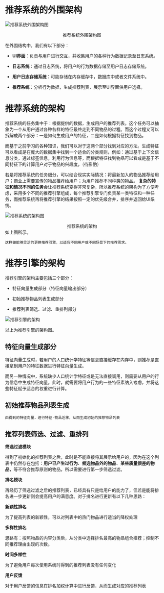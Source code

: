 # 推荐系统的外围架构

![推荐系统外围架构图](https://pic-hdu-cs-wiki-1307923872.cos.ap-shanghai.myqcloud.com/推荐系统外围架构图.png)

<center>推荐系统外围架构图</center>

在外围结构中，我们有以下部分：

- **UI界面**：负责与用户进行交互，并收集用户的各种行为数据记录至日志系统。

- **日志系统**：通过日志系统，将用户的行为数据存储至用户日志存储系统。

- **用户日志存储系统**：可能存储在内存缓存中，数据库中或者文件系统中。

- **推荐系统**：分析行为数据，生成推荐列表，展示至UI界面供用户选择。

# 推荐系统的架构
推荐系统的任务集中于：根据提供的数据，生成用户的推荐列表。这个任务可以抽象为一个从用户通过各种各样的特征最终走到不同物品的过程。而这个过程又可以拆解成两个部分：一是如何生成用户的特征，二是如何根据特征找到物品。

而基于之前学习的各种知识，我们可以对于这两个部分找到对应的方法。生成特征可以看成是在庞大的数据集中找到一个适合的分类规则，例如：通过基于上下文信息分类，通过标签信息，利用行为信息等，而根据特征找到物品可以看成是基于不同特征下的计算用户对于物品的兴趣度。（待斟酌）

若是将推荐系统的任务细分，可以结合现实实际情况：将最新加入的物品推荐给用户；商业上需要宣传的物品推荐给用户；为用户推荐不同种类的物品。
**复杂的特征和情况不同的任务**会让推荐系统变得非常复杂，所以推荐系统的架构为了方便考虑，采用多个不同的推荐引擎组成，每个推荐引擎专门负责某一类特征和一种任务，而推荐系统再将推荐引擎的结果按照一定的优先级合并，排序并返回给UI系统。

![推荐系统的架构图](https://pic-hdu-cs-wiki-1307923872.cos.ap-shanghai.myqcloud.com/推荐系统的架构图.png)

<center>推荐系统的架构</center>
	如上图所示。

	这样做能够灵活的更换推荐引擎，以适应不同用户或不同场景下的推荐需求。

# 推荐引擎的架构
推荐引擎的架构主要包括三个部分：

- 特征向量生成部分（特征向量输出部分）

- 初始推荐物品列表生成部分

- 推荐列表筛选、过滤、重排列部分

![推荐引擎的架构](https://pic-hdu-cs-wiki-1307923872.cos.ap-shanghai.myqcloud.com/推荐引擎的架构.png)

以上为推荐引擎的架构图。

## 特征向量生成部分
特征向量生成时，若用户的人口统计学特征等信息直接缓存在内存中，则推荐是直接拿到用户的特征数据进行特征向量生成。

而另一种情况中，系统缺少人口统计学特征或是无法直接调用，则需要从用户的行为信息中生成特征向量。此时，就需要将用户行为的一些特征素纳入考虑，并将这些特征赋予适合的权重进行计算。

## 初始推荐物品列表生成
	由得到的特征向量，进行特征-物品迁移，从而生成初始的推荐物品列表

## 推荐列表筛选、过滤、重排列

**筛选过滤模块**

得到了初始化的推荐列表之后，此时是不能直接将其展示给用户的，因为在这个列表中仍然存在包括：**用户已产生过行为**、**候选物品外的物品**、**某些质量很差的物品**，等不符合推荐原则的物品，所以需要进行第一步筛选过滤。

**排名模块**

再经历了筛选过滤之后的推荐列表，已经具有只是给用户的能力了，但若是能将排名进一步更新则会提高用户的满意度。对于排名进行更新有以下几种思路：

**新颖性排名**

为了提高列表的新颖性，可以对列表中的热门物品进行适当的降权处理

**多样性排名**

思路有：按照物品的内容分类后，从分类中选择排名最高的物品组合推荐；控制不同推荐理由出现的次数。

**时间多样性**

为了避免用户每次使用系统时得到的推荐列表没有任何变化

**用户反馈**

对于用户反馈的信息在排名加权计算中进行反馈，从而生成对应的推荐列表

	

